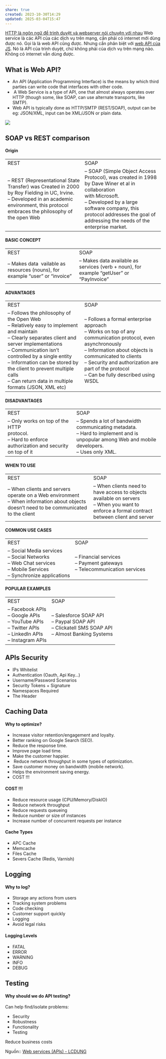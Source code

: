 ```yaml
---
share: true
created: 2023-10-30T14:29
updated: 2025-03-04T15:47
---
```

[HTTP là ngôn ngữ để trình duyệt và webserver nói chuyện với nhau](../../%F0%9F%96%A5%EF%B8%8FM%E1%BA%A1ng%20m%C3%A1y%20t%C3%ADnh/Giao%20th%E1%BB%A9c/HTTP/HTTP%20l%C3%A0%20ng%C3%B4n%20ng%E1%BB%AF%20%C4%91%E1%BB%83%20tr%C3%ACnh%20duy%E1%BB%87t%20v%C3%A0%20webserver%20n%C3%B3i%20chuy%E1%BB%87n%20v%E1%BB%9Bi%20nhau.md)
Web service là các API của các dịch vụ trên mạng, cần phải có internet mới dùng được nó. Gọi là là web API cũng được. Nhưng cần phân biệt với [web API của JS](../Ng%C3%B4n%20ng%E1%BB%AF/Ng%C3%B4n%20ng%E1%BB%AF%20l%E1%BA%ADp%20tr%C3%ACnh/Ng%C3%B4n%20ng%E1%BB%AF%20ki%E1%BB%83u%20%C4%91%E1%BB%99ng/JavaScript/M%C3%B4i%20tr%C6%B0%E1%BB%9Dng%20th%E1%BB%B1c%20thi%20(runtime)/Web%20API%20l%C3%A0%20nh%E1%BB%AFng%20API%20%C4%91%C6%B0%E1%BB%A3c%20tr%C3%ACnh%20duy%E1%BB%87t%20cung%20c%E1%BA%A5p,%20kh%C3%B4ng%20ph%E1%BA%A3i%20c%E1%BB%A7a%20%C4%91%E1%BB%99ng%20c%C6%A1.md). Nó là API của trình duyệt, chứ không phải của dịch vụ trên mạng nào. Không có internet vẫn dùng được.

## What is Web API?
- An API (Application Programming Interface) is the means by which third parties can write code that interfaces with other code.
-  A Web Service is a type of API, one that almost always operates over HTTP (though some, like SOAP, can use alternate transports, like SMTP).
- Web API is typically done as HTTP/SMTP (REST/SOAP), output can be eg: JSON/XML, input can be XML/JSON or plain data.

[![](https://sp-ao.shortpixel.ai/client/to_auto,q_glossy,ret_img,w_1134,h_1078/https://lcdung.top/wp-content/uploads/2018/07/apis-devices.jpg)](https://lcdung.top/web-services-apis/apis-devices/)

## SOAP vs REST comparison

#### Origin

|   |   |
|---|---|
|REST|SOAP|
|– REST (Representational State Transfer) was Created in 2000 by Roy Fielding in UC, Irvine.  <br>– Developed in an academic environment, this protocol embraces the philosophy of the open Web|– SOAP (Simple Object Access  <br>Protocol), was created in 1998 by Dave Winer et al in collaboration  <br>with Microsoft.  <br>– Developed by a large software company, this protocol addresses the goal of addressing the needs of the enterprise market.|

#### BASIC CONCEPT

|   |   |
|---|---|
|REST|SOAP|
|– Makes data  vailable as resources (nouns), for example “user” or “invoice”|– Makes data available as services (verb + noun), for example “getUser” or “PayInvoice”|

#### ADVANTAGES

|   |   |
|---|---|
|REST|SOAP|
|– Follows the philosophy of the Open Web  <br>– Relatively easy to implement and maintain  <br>– Clearly separates client and server implementations  <br>– Communication isn’t controlled by a single entity  <br>– Information can be stored by the client to prevent multiple calls  <br>– Can return data in multiple formats (JSON, XML etc)|– Follows a formal enterprise  <br>approach  <br>– Works on top of any communication protocol, even asynchronously  <br>– Information about objects is communicated to clients  <br>– Security and authorization are part of the protocol  <br>– Can be fully described using WSDL|

#### DISADVANTAGES

|   |   |
|---|---|
|REST|SOAP|
|– Only works on top of the HTTP  <br>protocol.  <br>– Hard to enforce authorization and security on top of it|– Spends a lot of bandwidth communicating metadata.  <br>– Hard to implement and is unpopular among Web and mobile developers.  <br>– Uses only XML.|

#### WHEN TO USE

|   |   |
|---|---|
|REST|SOAP|
|– When clients and servers operate on a Web environment  <br>– When information about objects doesn’t need to be communicated to the client|– When clients need to have access to objects available on servers  <br>– When you want to enforce a formal contract between client and server|

#### COMMON USE CASES

|   |   |
|---|---|
|REST|SOAP|
|– Social Media services  <br>– Social Networks  <br>– Web Chat services  <br>– Mobile Services  <br>– Synchronize applications|– Financial services  <br>– Payment gateways  <br>– Telecommunication services|

#### POPULAR EXAMPLES

|   |   |
|---|---|
|REST|SOAP|
|– Facebook APIs  <br>– Google APIs  <br>– YouTube APIs  <br>– Twitter APIs  <br>– LinkedIn APIs  <br>– Instagram APIs|– Salesforce SOAP API  <br>– Paypal SOAP API  <br>– Clickatell SMS SOAP API  <br>– Almost Banking Systems|

## APIs Security

- IPs Whitelist
- Authentication (Oauth, Api Key…)
- Username/Password Scenarios
- Security Tokens + Signature
- Namespaces Required
- The Header

## Caching Data

#### Why to optimize?

- Increase visitor retention/engagement and loyalty.
- Better ranking on Google Search (SEO).
- Reduce the response time.
- Improve page load time.
- Make the customer happier.
-  Reduce network throughput in some types of optimization.
- Save customer money on bandwidth (mobile network).
- Helps the environment saving energy.
- COST !!!

#### COST !!!

- Reduce resource usage (CPU/Memory/DiskIO)
- Reduce network throughput
- Reduce requests queueing
- Reduce number or size of instances
- Increase number of concurrent requests per instance

#### Cache Types

- APC Cache
- Memcache
- Files Cache
- Severs Cache (Redis, Varnish)

## Logging

#### Why to log?

- Storage any actions from users
- Tracking system problems
- Code checking
- Customer support quickly
- Logging
- Avoid legal risks

#### Logging Levels

- FATAL
- ERROR
- WARNING
- INFO
- DEBUG

## Testing

#### Why should we do API testing?

Can help find/isolate problems:

- Security
- Robustness
- Functionality
- Testing

Reduce business costs

Nguồn:: [Web services (APIs) - LCDUNG](https://lcdung.top/web-services-apis/)